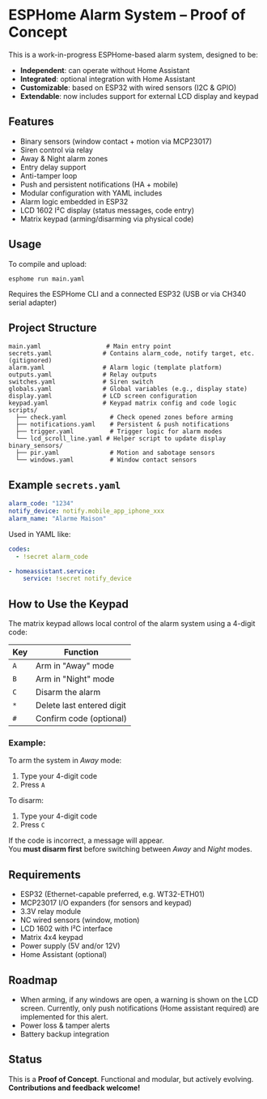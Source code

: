 # ESPHome Alarm System – Proof of Concept

This is a work-in-progress ESPHome-based alarm system, designed to be:

- **Independent**: can operate without Home Assistant
- **Integrated**: optional integration with Home Assistant
- **Customizable**: based on ESP32 with wired sensors (I2C & GPIO)
- **Extendable**: now includes support for external LCD display and keypad

## Features

- Binary sensors (window contact + motion via MCP23017)
- Siren control via relay
- Away & Night alarm zones
- Entry delay support
- Anti-tamper loop
- Push and persistent notifications (HA + mobile)
- Modular configuration with YAML includes
- Alarm logic embedded in ESP32
- LCD 1602 I²C display (status messages, code entry)
- Matrix keypad (arming/disarming via physical code)

## Usage

To compile and upload:

```
esphome run main.yaml
```

Requires the ESPHome CLI and a connected ESP32 (USB or via CH340 serial adapter)

## Project Structure

```
main.yaml                  # Main entry point
secrets.yaml              # Contains alarm_code, notify target, etc. (gitignored)
alarm.yaml                # Alarm logic (template platform)
outputs.yaml              # Relay outputs
switches.yaml             # Siren switch
globals.yaml              # Global variables (e.g., display state)
display.yaml              # LCD screen configuration
keypad.yaml               # Keypad matrix config and code logic
scripts/
  ├── check.yaml            # Check opened zones before arming
  ├── notifications.yaml    # Persistent & push notifications
  ├── trigger.yaml          # Trigger logic for alarm modes
  └── lcd_scroll_line.yaml # Helper script to update display
binary_sensors/
  ├── pir.yaml              # Motion and sabotage sensors
  └── windows.yaml          # Window contact sensors
```

## Example `secrets.yaml`

```yaml
alarm_code: "1234"
notify_device: notify.mobile_app_iphone_xxx
alarm_name: "Alarme Maison"
```

Used in YAML like:

```yaml
codes:
  - !secret alarm_code

- homeassistant.service:
    service: !secret notify_device
```

## How to Use the Keypad

The matrix keypad allows local control of the alarm system using a 4-digit code:

| Key | Function                  |
|-----|---------------------------|
| `A` | Arm in "Away" mode        |
| `B` | Arm in "Night" mode       |
| `C` | Disarm the alarm          |
| `*` | Delete last entered digit |
| `#` | Confirm code (optional)   |

### Example:
To arm the system in *Away* mode:

1. Type your 4-digit code  
2. Press `A`

To disarm:

1. Type your 4-digit code  
2. Press `C`

If the code is incorrect, a message will appear.  
You **must disarm first** before switching between *Away* and *Night* modes.

## Requirements

- ESP32 (Ethernet-capable preferred, e.g. WT32-ETH01)
- MCP23017 I/O expanders (for sensors and keypad)
- 3.3V relay module
- NC wired sensors (window, motion)
- LCD 1602 with I²C interface
- Matrix 4x4 keypad
- Power supply (5V and/or 12V)
- Home Assistant (optional)

## Roadmap
- When arming, if any windows are open, a warning is shown on the LCD screen. Currently, only push notifications (Home assistant required) are implemented for this alert.
- Power loss & tamper alerts
- Battery backup integration

## Status

This is a **Proof of Concept**. Functional and modular, but actively evolving.  
**Contributions and feedback welcome!**